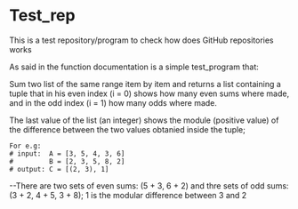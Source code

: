 # Test_rep
This is a test repository/program to check how does GitHub repositories works

As said in the function documentation is a simple test_program that:

Sum two list of the same range item by item and
returns a list containing a tuple that in his
even index (i = 0) shows how many even sums where made,
and in the odd index (i = 1) how many odds where made.

The last value of the list (an integer) shows
the module (positive value) of the difference
between the two values obtanied inside the tuple;
    
    For e.g:
    # input:  A = [3, 5, 4, 3, 6]
    #         B = [2, 3, 5, 8, 2] 
    # output: C = [(2, 3), 1]

--There are two sets of even sums: (5 + 3, 6 + 2)
and thre sets of odd sums: (3 + 2, 4 + 5, 3 + 8);
1 is the modular difference between 3 and 2
    
